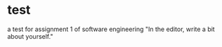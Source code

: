 # test
a test for assignment 1 of software engineering
"In the editor, write a bit about yourself."
